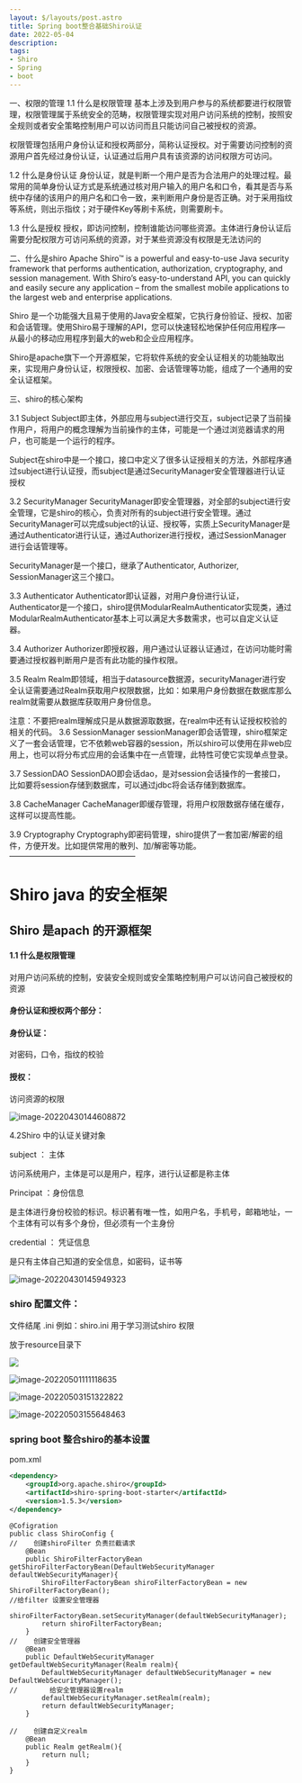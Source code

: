 ```yaml
---
layout: $/layouts/post.astro
title: Spring boot整合基础Shiro认证
date: 2022-05-04
description: 
tags:
- Shiro
- Spring
- boot
---
```


一、权限的管理
1.1 什么是权限管理
基本上涉及到用户参与的系统都要进行权限管理，权限管理属于系统安全的范畴，权限管理实现对用户访问系统的控制，按照安全规则或者安全策略控制用户可以访问而且只能访问自己被授权的资源。

权限管理包括用户身份认证和授权两部分，简称认证授权。对于需要访问控制的资源用户首先经过身份认证，认证通过后用户具有该资源的访问权限方可访问。

1.2 什么是身份认证
身份认证，就是判断一个用户是否为合法用户的处理过程。最常用的简单身份认证方式是系统通过核对用户输入的用户名和口令，看其是否与系统中存储的该用户的用户名和口令一致，来判断用户身份是否正确。对于采用指纹等系统，则出示指纹；对于硬件Key等刷卡系统，则需要刷卡。

1.3 什么是授权
授权，即访问控制，控制谁能访问哪些资源。主体进行身份认证后需要分配权限方可访问系统的资源，对于某些资源没有权限是无法访问的

二、什么是shiro
Apache Shiro™ is a powerful and easy-to-use Java security framework that performs authentication, authorization, cryptography, and session management. With Shiro’s easy-to-understand API, you can quickly and easily secure any application – from the smallest mobile applications to the largest web and enterprise applications.

Shiro 是一个功能强大且易于使用的Java安全框架，它执行身份验证、授权、加密和会话管理。使用Shiro易于理解的API，您可以快速轻松地保护任何应用程序—从最小的移动应用程序到最大的web和企业应用程序。

Shiro是apache旗下一个开源框架，它将软件系统的安全认证相关的功能抽取出来，实现用户身份认证，权限授权、加密、会话管理等功能，组成了一个通用的安全认证框架。

三、shiro的核心架构

3.1 Subject
Subject即主体，外部应用与subject进行交互，subject记录了当前操作用户，将用户的概念理解为当前操作的主体，可能是一个通过浏览器请求的用户，也可能是一个运行的程序。

Subject在shiro中是一个接口，接口中定义了很多认证授相关的方法，外部程序通过subject进行认证授，而subject是通过SecurityManager安全管理器进行认证授权

3.2 SecurityManager
SecurityManager即安全管理器，对全部的subject进行安全管理，它是shiro的核心，负责对所有的subject进行安全管理。通过SecurityManager可以完成subject的认证、授权等，实质上SecurityManager是通过Authenticator进行认证，通过Authorizer进行授权，通过SessionManager进行会话管理等。

SecurityManager是一个接口，继承了Authenticator, Authorizer, SessionManager这三个接口。

3.3 Authenticator
Authenticator即认证器，对用户身份进行认证，Authenticator是一个接口，shiro提供ModularRealmAuthenticator实现类，通过ModularRealmAuthenticator基本上可以满足大多数需求，也可以自定义认证器。

3.4 Authorizer
Authorizer即授权器，用户通过认证器认证通过，在访问功能时需要通过授权器判断用户是否有此功能的操作权限。

3.5 Realm
Realm即领域，相当于datasource数据源，securityManager进行安全认证需要通过Realm获取用户权限数据，比如：如果用户身份数据在数据库那么realm就需要从数据库获取用户身份信息。

 注意：不要把realm理解成只是从数据源取数据，在realm中还有认证授权校验的相关的代码。
3.6 SessionManager
sessionManager即会话管理，shiro框架定义了一套会话管理，它不依赖web容器的session，所以shiro可以使用在非web应用上，也可以将分布式应用的会话集中在一点管理，此特性可使它实现单点登录。

3.7 SessionDAO
SessionDAO即会话dao，是对session会话操作的一套接口，比如要将session存储到数据库，可以通过jdbc将会话存储到数据库。

3.8 CacheManager
CacheManager即缓存管理，将用户权限数据存储在缓存，这样可以提高性能。

3.9 Cryptography
Cryptography即密码管理，shiro提供了一套加密/解密的组件，方便开发。比如提供常用的散列、加/解密等功能。
————————————————



# Shiro java 的安全框架

## Shiro 是apach 的开源框架 



#### 1.1 什么是权限管理

对用户访问系统的控制，安装安全规则或安全策略控制用户可以访问自己被授权的资源

#### 身份认证和授权两个部分：

#### 身份认证：

对密码，口令，指纹的校验

#### 授权：

访问资源的权限





![image-20220430144608872](/assets/Shiro/image-20220430144608872.png)



4.2Shiro 中的认证关键对象

subject ： 主体

访问系统用户，主体是可以是用户，程序，进行认证都是称主体



Principat ：身份信息

是主体进行身份校验的标识。标识著有唯一性，如用户名，手机号，邮箱地址，一个主体有可以有多个身份，但必须有一个主身份



credential ： 凭证信息

是只有主体自己知道的安全信息，如密码，证书等

![image-20220430145949323](/assets/Shiro/image-20220430145949323.png)



### shiro 配置文件：

文件结尾  .ini    例如：shiro.ini   用于学习测试shiro 权限

放于resource目录下

![](/assets/Shiro/image-20220501111202418.png)



![image-20220501111118635](/assets/Shiro/image-20220501111118635.png)





![image-20220503151322822](/assets/Shiro/image-20220503151322822.png)



![image-20220503155648463](/assets/Shiro/image-20220503155648463.png)

### spring boot 整合shiro的基本设置

pom.xml

```xml
<dependency>
    <groupId>org.apache.shiro</groupId>
    <artifactId>shiro-spring-boot-starter</artifactId>
    <version>1.5.3</version>
</dependency>
```

```
@Cofigration
public class ShiroConfig {
//    创建shiroFilter 负责拦截请求
    @Bean
    public ShiroFilterFactoryBean getShiroFilterFactoryBean(DefaultWebSecurityManager defaultWebSecurityManager){
        ShiroFilterFactoryBean shiroFilterFactoryBean = new ShiroFilterFactoryBean();
//给filter 设置安全管理器
        shiroFilterFactoryBean.setSecurityManager(defaultWebSecurityManager);
        return shiroFilterFactoryBean;
    }
//    创建安全管理器
    @Bean
    public DefaultWebSecurityManager getDefaultWebSecurityManager(Realm realm){
        DefaultWebSecurityManager defaultWebSecurityManager = new DefaultWebSecurityManager();
//        给安全管理器设置realm
        defaultWebSecurityManager.setRealm(realm);
        return defaultWebSecurityManager;
    }

//    创建自定义realm
    @Bean
    public Realm getRealm(){
        return null;
    }
}
```
